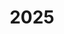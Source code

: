 ---
title: 2025
hero: /images/posts/writing-posts/git.svg
menu:
  sidebar:
    name: 2025
    identifier: 2025
    weight: 300
---